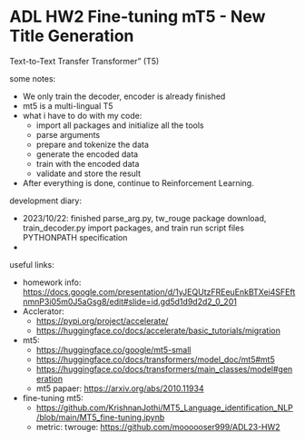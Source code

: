 # ADL HW2 Fine-tuning mT5 - New Title Generation
Text-to-Text Transfer Transformer” (T5)

some notes:
- We only train the decoder, encoder is already finished
- mt5 is a multi-lingual T5
- what i have to do with my code:
    - import all packages and initialize all the tools
    - parse arguments
    - prepare and tokenize the data
    - generate the encoded data
    - train with the encoded data
    - validate and store the result
- After everything is done, continue to Reinforcement Learning.

development diary:
- 2023/10/22: finished parse_arg.py, tw_rouge package download, train_decoder.py import packages, and train run script files PYTHONPATH specification
- 

useful links:
- homework info: https://docs.google.com/presentation/d/1yJEQUtzFREeuEnkBTXei4SFEftnmnP3i05m0J5aGsg8/edit#slide=id.gd5d1d9d2d2_0_201
- Acclerator:
    - https://pypi.org/project/accelerate/
    - https://huggingface.co/docs/accelerate/basic_tutorials/migration
- mt5:
    - https://huggingface.co/google/mt5-small
    - https://huggingface.co/docs/transformers/model_doc/mt5#mt5
    - https://huggingface.co/docs/transformers/main_classes/model#generation
    - mt5 papaer: https://arxiv.org/abs/2010.11934
- fine-tuning mt5:
    - https://github.com/KrishnanJothi/MT5_Language_identification_NLP/blob/main/MT5_fine-tuning.ipynb
    - metric: twrouge: https://github.com/moooooser999/ADL23-HW2